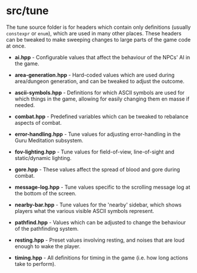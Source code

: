 # src/tune

The tune source folder is for headers which contain only definitions (usually `constexpr` or `enum`), which are used in many other places. These headers can be
tweaked to make sweeping changes to large parts of the game code at once.

* **ai.hpp** - Configurable values that affect the behaviour of the NPCs' AI in the game.

* **area-generation.hpp** - Hard-coded values which are used during area/dungeon generation, and can be tweaked to adjust the outcome.

* **ascii-symbols.hpp** - Definitions for which ASCII symbols are used for which things in the game, allowing for easily changing them en masse if needed.

* **combat.hpp** - Predefined variables which can be tweaked to rebalance aspects of combat.

* **error-handling.hpp** - Tune values for adjusting error-handling in the Guru Meditation subsystem.

* **fov-lighting.hpp** - Tune values for field-of-view, line-of-sight and static/dynamic lighting.

* **gore.hpp** - These values affect the spread of blood and gore during combat.

* **message-log.hpp** - Tune values specific to the scrolling message log at the bottom of the screen.

* **nearby-bar.hpp** - Tune values for the 'nearby' sidebar, which shows players what the various visible ASCII symbols represent.

* **pathfind.hpp** - Values which can be adjusted to change the behaviour of the pathfinding system.

* **resting.hpp** - Preset values involving resting, and noises that are loud enough to wake the player.

* **timing.hpp** - All definitions for timing in the game (i.e. how long actions take to perform).
